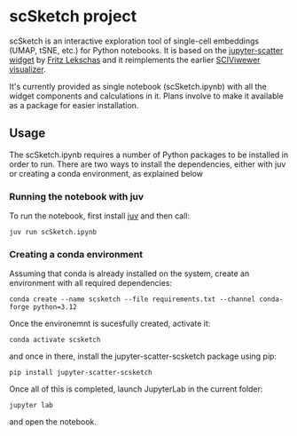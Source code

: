 # scSketch project

scSketch is an interactive exploration tool of single-cell embeddings (UMAP, tSNE, etc.) for Python notebooks. It is based on the [jupyter-scatter widget](https://jupyter-scatter.dev/) by [Fritz Lekschas](https://lekschas.de/) and it reimplements the earlier [SCIViwewer visualizer](https://github.com/colabobio/sciviewer).

It's currently provided as single notebook (scSketch.ipynb) with all the widget components and calculations in it. Plans involve to make it available as a package for easier installation.

## Usage

The scSketch.ipynb requires a number of Python packages to be installed in order to run. There are two ways to install the dependencies, either with juv or creating a conda environment, as explained below

### Running the notebook with juv

To run the notebook, first install [juv](https://github.com/manzt/juv) and then call: 

```juv run scSketch.ipynb```

### Creating a conda environment

Assuming that conda is already installed on the system, create an environment with all required dependencies:

```conda create --name scsketch --file requirements.txt --channel conda-forge python=3.12```

Once the environemnt is sucesfully created, activate it:

```conda activate scsketch```

and once in there, install the jupyter-scatter-scsketch package using pip:

```pip install jupyter-scatter-scsketch```

Once all of this is completed, launch JupyterLab in the current folder:

```jupyter lab```

and open the notebook.
